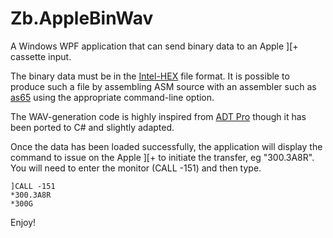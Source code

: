 Zb.AppleBinWav
==============
A Windows WPF application that can send binary data to an Apple ][+ cassette input.

The binary data must be in the [Intel-HEX](http://en.wikipedia.org/wiki/Intel_HEX) file format. It is possible to produce such a file by assembling ASM source with an assembler such as [as65](http://www.kingswood-consulting.co.uk/assemblers/) using the appropriate command-line option.

The WAV-generation code is highly inspired from [ADT Pro](http://adtpro.sourceforge.net/index.html) though it has been ported to C# and slightly adapted.

Once the data has been loaded successfully, the application will display the command to issue on the Apple ][+ to initiate the transfer, eg "300.3A8R". You will need to enter the monitor (CALL -151) and then type.

```
]CALL -151
*300.3A8R
*300G
```

Enjoy!

